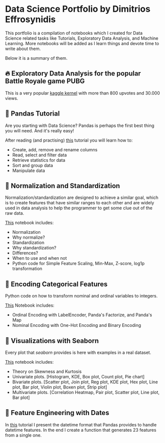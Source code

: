 # Data Science Portfolio by Dimitrios Effrosynidis

This portfolio is a compilation of notebooks which I created for Data Science related tasks like Tutorials, Exploratory Data Analysis, and Machine Learning.
More notebooks will be added as I learn things and devote time to write about them.

Below it is a summary of them.

## :fire: Exploratory Data Analysis for the popular Battle Royale game PUBG

This is a very popular [kaggle kernel](https://www.kaggle.com/deffro/eda-is-fun) with more than 800 upvotes and 30.000 views.

## &#x1F4D9; Pandas Tutorial

Are you starting with Data Science? Pandas is perhaps the first best thing you will need. And it's really easy!

After reading (and practising) [this](https://github.com/Deffro/Data-Science-Portfolio/blob/master/Notebooks/PandasTutorial.ipynb) tutorial you will learn how to:

- Create, add, remove and rename columns
- Read, select and filter data
- Retrieve statistics for data
- Sort and group data
- Manipulate data

## &#x1F4D9; Normalization and Standardization

Normalization/standardization are designed to achieve a similar goal, which is to create features that have similar ranges to each other and are widely used in data analysis to help the programmer to get some clue out of the raw data.

[This](https://github.com/Deffro/Data-Science-Portfolio/blob/master/Notebooks/Normalization-Standardization.ipynb) notebook includes:

- Normalization
- Why normalize?
- Standardization
- Why standardization?
- Differences?
- When to use and when not
- Python code for Simple Feature Scaling, Min-Max, Z-score, log1p transformation

## &#x1F4D9; Encoding Categorical Features

Python code on how to transform nominal and ordinal variables to integers.

[This](https://github.com/Deffro/Data-Science-Portfolio/blob/master/Notebooks/Encoding%20Categorical%20Features.ipynb) Notebook includes:

- Ordinal Encoding with LabelEncoder, Panda's Factorize, and Panda's Map
- Nominal Encoding with One-Hot Encoding and Binary Encoding

## &#x1F4D9; Visualizations with Seaborn

Every plot that *seaborn* provides is here with examples in a real dataset.

[This](https://github.com/Deffro/Data-Science-Portfolio/blob/master/Notebooks/Visualizations%20with%20Seaborn.ipynb) notebook includes:
- Theory on Skewness and Kurtosis
- Univariate plots. [Histogram, KDE, Box plot, Count plot, Pie chart]
- Bivariate plots. [Scatter plot, Join plot, Reg plot, KDE plot, Hex plot, Line plot, Bar plot, Violin plot, Boxen plot, Strip plot]
- Multivariate plots. [Correlation Heatmap, Pair plot, Scatter plot, Line plot, Bar plot]

## &#x1F4D9; Feature Engineering with Dates

In [this](https://github.com/Deffro/Data-Science-Portfolio/blob/master/Notebooks/Feature%20Engineering%20with%20Dates.ipynb) tutorial I present the datetime format that Pandas provides to handle datetime features. In the end I create a function that generates 23 features from a single one.
